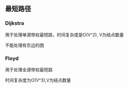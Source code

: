 ## 最短路径

### Dijkstra

用于处理单源带权最短路，时间复杂度是O(V^2), V为结点数量

不能处理有负边的图

### Floyd

用于处理全源带权最短路

时间复杂度为O(V^3),V为结点数量

